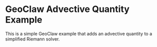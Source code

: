 # GeoClaw Advective Quantity Example

This is a simple GeoClaw example that adds an advective quantity to a simplified
Riemann solver.
